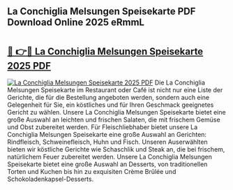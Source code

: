 ## La Conchiglia Melsungen Speisekarte PDF Download Online 2025 eRmmL

# <h2><a href="http://gccj3l.nevu.top/?p=La+Conchiglia+Melsungen+Speisekarte">🔗 👉🔴 La Conchiglia Melsungen Speisekarte 2025 PDF</a></h2>

[![La Conchiglia Melsungen Speisekarte 2025 PDF](https://i.imgur.com/dBaPXMq.png)](http://gccj3l.nevu.top/?p=La+Conchiglia+Melsungen+Speisekarte)
Die La Conchiglia Melsungen Speisekarte im Restaurant oder Café ist nicht nur eine Liste der Gerichte, die für die Bestellung angeboten werden, sondern auch eine Gelegenheit für Sie, ein köstliches und für Ihren Geschmack geeignetes Gericht zu wählen. Unsere La Conchiglia Melsungen Speisekarte bietet eine große Auswahl an leichten und frischen Salaten, die mit frischem Gemüse und Obst zubereitet werden. Für Fleischliebhaber bietet unsere La Conchiglia Melsungen Speisekarte eine große Auswahl an Gerichten: Rindfleisch, Schweinefleisch, Huhn und Fisch. Unseren Auserwählten bieten wir köstliche Gerichte wie Schaschlik und Steak an, die bei frischem, natürlichem Feuer zubereitet werden. Unsere La Conchiglia Melsungen Speisekarte bietet eine große Auswahl an Desserts, von traditionellen Torten und Kuchen bis hin zu exquisiten Crème Brûlée und Schokoladenkapsel-Desserts.

